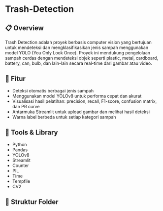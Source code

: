 # Trash-Detection

## 📋 Overview
Trash Detection adalah proyek berbasis computer vision yang bertujuan untuk mendeteksi dan mengklasifikasikan jenis sampah menggunakan model YOLO (You Only Look Once). Proyek ini mendukung pengelolaan sampah cerdas dengan mendeteksi objek seperti plastic, metal, cardboard, battery, can, bulb, dan lain-lain secara real-time dari gambar atau video.

## 🚀 Fitur
- Deteksi otomatis berbagai jenis sampah
- Menggunakan model YOLOv8 untuk performa cepat dan akurat
- Visualisasi hasil pelatihan: precision, recall, F1-score, confusion matrix, dan PR curve
- Antarmuka Streamlit untuk upload gambar dan melihat hasil deteksi
- Warna label berbeda untuk setiap kategori sampah

## 🧠 Tools & Library
- Python
- Pandas
- YOLOv8
- Streamlit
- Counter
- PIL
- Time
- Tempfile
- CV2

## 📁 Struktur Folder
